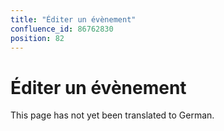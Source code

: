 ```yaml
---
title: "Éditer un évènement"
confluence_id: 86762830
position: 82
---
```

# Éditer un évènement


This page has not yet been translated to German.

